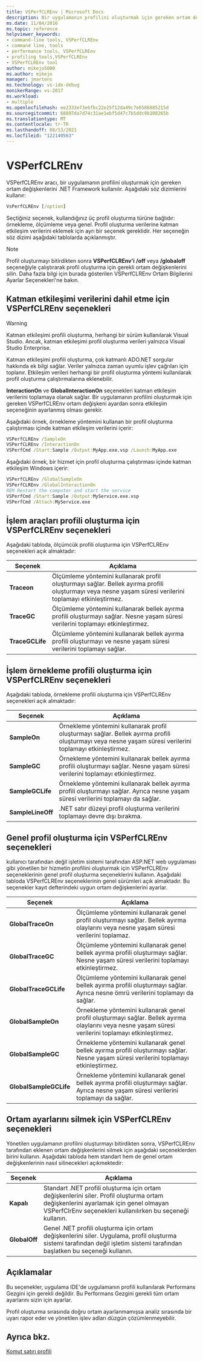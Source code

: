 ```yaml
---
title: VSPerfCLREnv | Microsoft Docs
description: Bir uygulamanın profilini oluşturmak için gereken ortam değişkenlerini ayarlamak için VSPerfCLREnv aracının nasıl .NET Framework öğrenin.
ms.date: 11/04/2016
ms.topic: reference
helpviewer_keywords:
- command-line tools, VSPerfCLREnv
- command line, tools
- performance tools, VSPerfCLREnv
- profiling tools,VSPerfCLREnv
- VSPerfCLREnv tool
author: mikejo5000
ms.author: mikejo
manager: jmartens
ms.technology: vs-ide-debug
monikerRange: vs-2017
ms.workload:
- multiple
ms.openlocfilehash: ee2333e73e6fbc22e25f12da49c7e6586885215d
ms.sourcegitcommit: 68897da7d74c31ae1ebf5d47c7b5ddc9b108265b
ms.translationtype: MT
ms.contentlocale: tr-TR
ms.lasthandoff: 08/13/2021
ms.locfileid: "122140563"
---
```

# <a name="vsperfclrenv"></a>VSPerfCLREnv

VSPerfCLREnv aracı, bir uygulamanın profilini oluşturmak için gereken ortam değişkenlerini .NET Framework kullanılır. Aşağıdaki söz dizimlerini kullanır:

```cmd
VsPerfCLREnv [/option]
```

Seçtiğiniz seçenek, kullandığınız üç profil oluşturma türüne bağlıdır: örnekleme, ölçümleme veya genel. Profil oluşturma verilerine katman etkileşim verilerini eklemek için ayrı bir seçenek gereklidir. Her seçeneğin söz dizimi aşağıdaki tablolarda açıklanmıştır.

> [!NOTE]
> Profil oluşturmayı bitirdikten sonra **VSPerfCLREnv'i** **/off** veya **/globaloff** seçeneğiyle çalıştırarak profil oluşturma için gerekli ortam değişkenlerini silin. Daha fazla bilgi için burada gösterilen VSPerfCLREnv Ortam Bilgilerini Ayarlar Seçenekleri'ne bakın.

## <a name="vsperfclrenv-options-for-including-tier-interaction-data"></a>Katman etkileşimi verilerini dahil etme için VSPerfCLREnv seçenekleri

> [!WARNING]
> Katman etkileşimi profili oluşturma, herhangi bir sürüm kullanılarak Visual Studio. Ancak, katman etkileşimi profil oluşturma verileri yalnızca Visual Studio Enterprise.

Katman etkileşimi profili oluşturma, çok katmanlı ADO.NET sorgular hakkında ek bilgi sağlar. Veriler yalnızca zaman uyumlu işlev çağrıları için toplanır. Etkileşim verileri herhangi bir profil oluşturma yöntemi kullanılarak profil oluşturma çalıştırmalarına eklenebilir.

**InteractionOn** ve **GlobalInteractionOn** seçenekleri katman etkileşim verilerini toplamaya olanak sağlar. Bir uygulamanın profilini oluşturmak için gereken VSPerfCLREnv ortam değişkeni ayardan sonra etkileşim seçeneğinin ayarlanmış olması gerekir.

Aşağıdaki örnek, örnekleme yöntemini kullanan bir profil oluşturma çalıştırması içinde katman etkileşim verilerini içerir:

```cmd
VSPerfCLREnv /SampleOn
VSPerfCLREnv /InteractionOn
VSPerfCmd /Start:Sample /Output:MyApp.exe.vsp /Launch:MyApp.exe
```

Aşağıdaki örnek, bir hizmet için profil oluşturma çalıştırması içinde katman etkileşim Windows içerir:

```cmd
VSPerfCLREnv /GlobalSampleOn
VSPerfCLREnv /GlobalInteractionOn
REM Restart the computer and start the service
VSPerfCmd /Start:Sample /Output:MyService.exe.vsp
VSPerfCmd /Attach:MyService.exe
```

## <a name="vsperfclrenv-options-for-process-instrumentation-profiling"></a>İşlem araçları profili oluşturma için VSPerfCLREnv seçenekleri

Aşağıdaki tabloda, ölçümcük profili oluşturma için VSPerfCLREnv seçenekleri açık almaktadır:

|Seçenek|Açıklama|
|------------|-----------------|
|**Traceon**|Ölçümleme yöntemini kullanarak profil oluşturmayı sağlar. Bellek ayırma profili oluşturmayı veya nesne yaşam süresi verilerini toplamayı etkinleştirmez.|
|**TraceGC**|Ölçümleme yöntemini kullanarak bellek ayırma profili oluşturmayı sağlar. Nesne yaşam süresi verilerini toplamayı etkinleştirmez.|
|**TraceGCLife**|Ölçümleme yöntemini kullanarak bellek ayırma profili oluşturmayı ve nesne yaşam süresi verilerini toplamayı sağlar.|

## <a name="vsperfclrenv-options-for-process-sampling-profiling"></a>İşlem örnekleme profili oluşturma için VSPerfCLREnv seçenekleri

Aşağıdaki tabloda, örnekleme profili oluşturma için VSPerfCLREnv seçenekleri açık almaktadır:

|Seçenek|Açıklama|
|------------|-----------------|
|**SampleOn**|Örnekleme yöntemini kullanarak profil oluşturmayı sağlar. Bellek ayırma profili oluşturmayı veya nesne yaşam süresi verilerini toplamayı etkinleştirmez.|
|**SampleGC**|Örnekleme yöntemini kullanarak bellek ayırma profili oluşturmayı sağlar. Nesne yaşam süresi verilerini toplamayı etkinleştirmez.|
|**SampleGCLife**|Örnekleme yöntemini kullanarak bellek ayırma profili oluşturmayı sağlar. Ayrıca nesne yaşam süresi verilerini toplamayı da sağlar.|
|**SampleLineOff**|.NET satır düzeyi profil oluşturma verilerini toplamayı devre dışı bırakma.|

## <a name="vsperfclrenv-options-for-global-profiling"></a>Genel profil oluşturma için VSPerfCLREnv seçenekleri

kullanıcı tarafından değil işletim sistemi tarafından ASP.NET web uygulaması gibi yönetilen bir hizmetin profilini oluşturmak için VSPerfCLREnv seçeneklerinin genel profil oluşturma seçeneklerini kullanın. Aşağıdaki tabloda VSPerfCLREnv seçeneklerinin genel sürümleri açık almaktadır. Bu seçenekler kayıt defterindeki uygun ortam değişkenlerini ayarlar.

|Seçenek|Açıklama|
|------------|-----------------|
|**GlobalTraceOn**|Ölçümleme yöntemini kullanarak genel profil oluşturmayı sağlar. Bellek ayırma olaylarını veya nesne yaşam süresi verilerini toplamaz.|
|**GlobalTraceGC**|Ölçümleme yöntemini kullanarak genel bellek ayırma profili oluşturmayı sağlar. Nesne yaşam süresi verilerini toplamayı etkinleştirmez.|
|**GlobalTraceGCLife**|Ölçümleme yöntemini kullanarak genel bellek ayırma profili oluşturmayı sağlar. Ayrıca nesne ömrü verilerini toplamayı da sağlar.|
|**GlobalSampleOn**|Örnekleme yöntemini kullanarak genel profil oluşturmayı sağlar. Bellek ayırma olaylarını veya nesne yaşam süresi verilerini toplamayı etkinleştirmez.|
|**GlobalSampleGC**|Örnekleme yöntemini kullanarak genel bellek ayırma profili oluşturmayı sağlar. Nesne yaşam süresi verilerini toplamayı etkinleştirmez.|
|**GlobalSampleGCLife**|Örnekleme yöntemini kullanarak genel bellek ayırma profili oluşturmayı sağlar. Ayrıca nesne yaşam süresi verilerini toplamayı da sağlar.|

## <a name="vsperfclrenv-options-to-delete-environment-settings"></a>Ortam ayarlarını silmek için VSPerfCLREnv seçenekleri

 Yönetilen uygulamanın profilini oluşturmayı bitirdikten sonra, VSPerfCLREnv tarafından eklenen ortam değişkenlerini silmek için aşağıdaki seçeneklerden birini kullanın. Aşağıdaki tabloda hem standart hem de genel ortam değişkenlerinin nasıl silinecekleri açıkmektedir:

|Seçenek|Açıklama|
|------------|-----------------|
|**Kapalı**|Standart .NET profili oluşturma için ortam değişkenlerini siler. Profil oluşturma ortam değişkenlerini ayarlamak için genel olmayan VSPerfClrEnv seçenekleri kullanılırken bu seçeneği kullanın.|
|**GlobalOff**|Genel .NET profili oluşturma için ortam değişkenlerini siler. Uygulama, profil oluşturma sistemi tarafından değil işletim sistemi tarafından başlatken bu seçeneği kullanın.|

## <a name="remarks"></a>Açıklamalar

Bu seçenekler, uygulama IDE'de uygulamanın profili kullanılarak Performans Gezgini için gerekli değildir. Bu Performans Gezgini gerekli tüm ortam ayarlarını sizin için ayarlar.

Profil oluşturma sırasında doğru ortam ayarlanmamışsa analiz sırasında bir uyarı rapor eder ve yönetilen işlev adları düzgün çözümlenmeyebilir.

## <a name="see-also"></a>Ayrıca bkz.

[Komut satırı profili](../profiling/using-the-profiling-tools-from-the-command-line.md)
